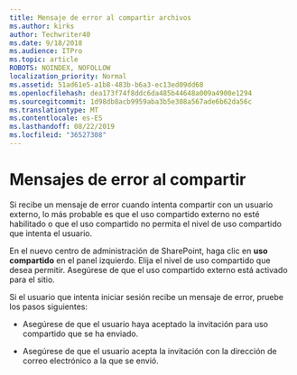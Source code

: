 ```yaml
---
title: Mensaje de error al compartir archivos
ms.author: kirks
author: Techwriter40
ms.date: 9/18/2018
ms.audience: ITPro
ms.topic: article
ROBOTS: NOINDEX, NOFOLLOW
localization_priority: Normal
ms.assetid: 51ad61e5-a1b8-483b-b6a3-ec13ed09dd68
ms.openlocfilehash: dea173f74f8ddc6da485b44648a009a4900e1294
ms.sourcegitcommit: 1d98db8acb9959aba3b5e308a567ade6b62da56c
ms.translationtype: MT
ms.contentlocale: es-ES
ms.lasthandoff: 08/22/2019
ms.locfileid: "36527308"
---
```

# <a name="error-messages-when-sharing"></a>Mensajes de error al compartir

Si recibe un mensaje de error cuando intenta compartir con un usuario externo, lo más probable es que el uso compartido externo no esté habilitado o que el uso compartido no permita el nivel de uso compartido que intenta el usuario.
  
En el nuevo centro de administración de SharePoint, haga clic en **uso compartido** en el panel izquierdo. Elija el nivel de uso compartido que desea permitir. Asegúrese de que el uso compartido externo está activado para el sitio. 
  
Si el usuario que intenta iniciar sesión recibe un mensaje de error, pruebe los pasos siguientes:
  
- Asegúrese de que el usuario haya aceptado la invitación para uso compartido que se ha enviado.
    
- Asegúrese de que el usuario acepta la invitación con la dirección de correo electrónico a la que se envió.
    

